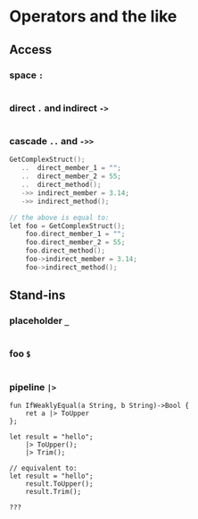 # Operators and the like

## Access

### space `:`

```go

```

### direct `.` and indirect `->`

```cpp

```

### cascade `..` and `->>`

```cpp
GetComplexStruct();
   ..  direct_member_1 = "";
   ..  direct_member_2 = 55;
   ..  direct_method();
   ->> indirect_member = 3.14;
   ->> indirect_method();

// the above is equal to:
let foo = GetComplexStruct();
    foo.direct_member_1 = "";
    foo.direct_member_2 = 55;
    foo.direct_method();
    foo->indirect_member = 3.14;
    foo->indirect_method();
```

## Stand-ins

### placeholder `_`

```go

```

### foo `$`

```go

```

### pipeline `|>`

```f#
fun IfWeaklyEqual(a String, b String)->Bool {
    ret a |> ToUpper
};

let result = "hello";
    |> ToUpper();
    |> Trim();

// equivalent to:
let result = "hello";
    result.ToUpper();
    result.Trim();

???
```

